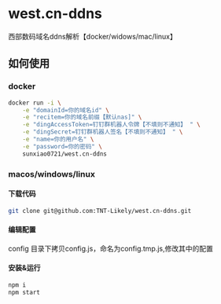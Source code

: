 # west.cn-ddns

西部数码域名ddns解析【docker/widows/mac/linux】

## 如何使用

### docker
```bash
docker run -i \
    -e "domainId=你的域名id" \
    -e "recitem=你的域名前缀【默认nas]" \
    -e "dingAccessToken=钉钉群机器人令牌【不填则不通知】 " \
    -e "dingSecret=钉钉群机器人签名【不填则不通知】 " \
    -e "name=你的用户名" \
    -e "password=你的密码" \
    sunxiao0721/west.cn-ddns
```

### macos/windows/linux

#### 下载代码
```bash
git clone git@github.com:TNT-Likely/west.cn-ddns.git
```
#### 编辑配置
config 目录下拷贝config.js，命名为config.tmp.js,修改其中的配置

#### 安装&运行
```bash
npm i
npm start
```
